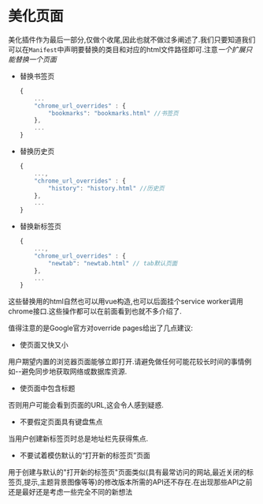 # 美化页面

美化插件作为最后一部分,仅做个收尾,因此也就不做过多阐述了.我们只要知道我们可以在`Manifest`中声明要替换的类目和对应的html文件路径即可.注意*一个扩展只能替换一个页面*

+ 替换书签页

    ```js
    {
        ...
        "chrome_url_overrides" : {
            "bookmarks": "bookmarks.html" //书签页
        },
        ...
    }

    ```

+ 替换历史页

    ```js
    {
        ...,
        "chrome_url_overrides" : {
            "history": "history.html" //历史页
        },
        ...
    }
    ```

+ 替换新标签页

    ```js
    {
        ...,
        "chrome_url_overrides" : {
            "newtab": "newtab.html" // tab默认页面
        },
        ...
    }

    ```

这些替换用的html自然也可以用vue构造,也可以后面挂个service worker调用chrome接口.这些操作都可以在前面看到也就不多介绍了.

值得注意的是Google官方对override pages给出了几点建议:

+ 使页面又快又小

用户期望内置的浏览器页面能够立即打开.请避免做任何可能花较长时间的事情例如--避免同步地获取网络或数据库资源.

+ 使页面中包含标题

否则用户可能会看到页面的URL,这会令人感到疑惑.

+ 不要假定页面具有键盘焦点

当用户创建新标签页时总是地址栏先获得焦点.

+ 不要试着模仿默认的“打开新的标签页”页面

用于创建与默认的"打开新的标签页"页面类似(具有最常访问的网站,最近关闭的标签页,提示,主题背景图像等等)的修改版本所需的API还不存在.在出现那些API之前还是最好还是考虑一些完全不同的新想法